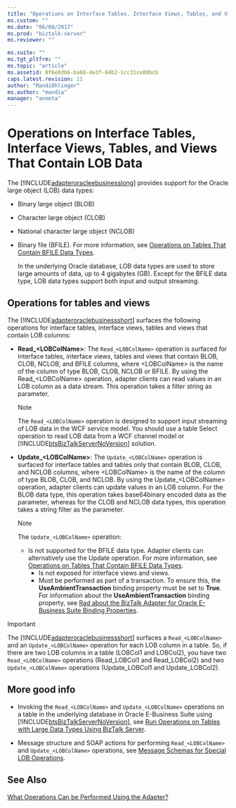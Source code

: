 ```yaml
---
title: "Operations on Interface Tables, Interface Views, Tables, and Views That Contain LOB Data | Microsoft Docs"
ms.custom: ""
ms.date: "06/08/2017"
ms.prod: "biztalk-server"
ms.reviewer: ""

ms.suite: ""
ms.tgt_pltfrm: ""
ms.topic: "article"
ms.assetid: 0f6e8db6-ba68-4e3f-84b2-1cc31ce89bcb
caps.latest.revision: 11
author: "MandiOhlinger"
ms.author: "mandia"
manager: "anneta"
---
```

# Operations on Interface Tables, Interface Views, Tables, and Views That Contain LOB Data
The [!INCLUDE[adapteroracleebusinesslong](../../includes/adapteroracleebusinesslong-md.md)] provides support for the Oracle large object (LOB) data types:  
  
- Binary large object (BLOB)  
  
- Character large object (CLOB)  
  
- National character large object (NCLOB)  
  
- Binary file (BFILE). For more information, see [Operations on Tables That Contain BFILE Data Types](../../adapters-and-accelerators/adapter-oracle-ebs/operations-on-tables-that-contain-bfile-data-types.md).  
  
  In the underlying Oracle database, LOB data types are used to store large amounts of data, up to 4 gigabytes (GB). Except for the BFILE data type, LOB data types support both input and output streaming.  

## Operations for tables and views  
 The [!INCLUDE[adapteroraclebusinessshort](../../includes/adapteroraclebusinessshort-md.md)] surfaces the following operations for interface tables, interface views, tables and views that contain LOB columns:  
  
- **Read_\<LOBColName\>**: The `Read_<LOBColName>` operation is surfaced for interface tables, interface views, tables and views that contain BLOB, CLOB, NCLOB, and BFILE columns, where \<LOBColName\> is the name of the column of type BLOB, CLOB, NCLOB or BFILE. By using the Read_\<LOBColName\> operation, adapter clients can read values in an LOB column as a data stream. This operation takes a filter string as parameter.  
  
  > [!NOTE]
  >  The `Read_<LOBColName>` operation is designed to support input streaming of LOB data in the WCF service model. You should use a table Select operation to read LOB data from a WCF channel model or [!INCLUDE[btsBizTalkServerNoVersion](../../includes/btsbiztalkservernoversion-md.md)] solution.  
  
- **Update_\<LOBColName\>**: The `Update_<LOBColName>` operation is surfaced for interface tables and tables only that contain BLOB, CLOB, and NCLOB columns, where \<LOBColName\> is the name of the column of type BLOB, CLOB, and NCLOB. By using the Update_\<LOBColName\> operation, adapter clients can update values in an LOB column. For the BLOB data type, this operation takes base64binary encoded data as the parameter, whereas for the CLOB and NCLOB data types, this operation takes a string filter as the parameter.  
  
  > [!NOTE]
  >  The `Update_<LOBColName>` operation:  
  > 
  > - Is not supported for the BFILE data type. Adapter clients can alternatively use the Update operation. For more information, see [Operations on Tables That Contain BFILE Data Types](../../adapters-and-accelerators/adapter-oracle-ebs/operations-on-tables-that-contain-bfile-data-types.md).  
  >   -   Is not exposed for interface views and views.  
  >   -   Must be performed as part of a transaction. To ensure this, the **UseAmbientTransaction** binding property must be set to **True**. For information about the **UseAmbientTransaction** binding property, see [Rad about the  BizTalk Adapter for Oracle E-Business Suite Binding Properties](../../adapters-and-accelerators/adapter-oracle-ebs/read-about-the-biztalk-adapter-for-oracle-e-business-suite-binding-properties.md).  
  
> [!IMPORTANT]
>  The [!INCLUDE[adapteroraclebusinessshort](../../includes/adapteroraclebusinessshort-md.md)] surfaces a `Read_<LOBColName>` and an `Update_<LOBColName>` operation for each LOB column in a table. So, if there are two LOB columns in a table (LOBCol1 and LOBCol2), you have two `Read_<LOBColName>` operations (Read_LOBCol1 and Read_LOBCol2) and two `Update_<LOBColName>` operations (Update_LOBCol1 and Update_LOBCol2).  
  
## More good info  
  
- Invoking the `Read_<LOBColName>` and `Update_<LOBColName>` operations on a table in the underlying database in Oracle E-Business Suite using [!INCLUDE[btsBizTalkServerNoVersion](../../includes/btsbiztalkservernoversion-md.md)], see [Run Operations on Tables with Large Data Types Using BizTalk Server](../../adapters-and-accelerators/adapter-sql/run-operations-on-tables-and-views-with-large-data-types-using-the-sql-adapter.md).  
  
- Message structure and SOAP actions for performing `Read_<LOBColName>` and `Update_<LOBColName>` operations, see [Message Schemas for Special LOB Operations](../../adapters-and-accelerators/adapter-oracle-ebs/message-schemas-for-special-lob-operations1.md).  
  
## See Also  
 [What Operations Can be Performed Using the Adapter?](https://msdn.microsoft.com/library/cc185219(v=bts.10).aspx)